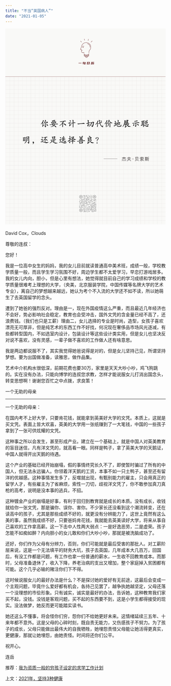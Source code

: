 ```yaml
---
title: "不当“英国病人”"
date: "2021-01-05"
---
```


![连岳文章](images/连岳文章picture-3.jpg)

David Cox，Clouds

  

尊敬的连叔：

  

您好！

  

我是一位高中女生的妈妈，我的女儿目前就读普通高中美术班，成绩一般，学校教学质量一般，而且学生学习氛围不好，周边学生都不太爱学习，早恋打游戏居多。我的女儿内向，胆小，但是心里有想法，她觉得就目前自己的学习成绩和学校的教学质量很难考上理想的大学，（央美，北京服装学院，中国传媒等名牌大学的艺术专业），离自己的梦想越来越远，她认为考个不入流的大学还不如不读，所以她萌生了去英国留学的念头。

  

遭到了她爸的强烈反对。理由是一，现在外国疫情这么严重，而且最近几年经济也不会好，势必影响社会稳定，教育也会受冲击，国外文凭的含金量已经不高了，还浪费钱。（我们也只是工薪）理由二，女儿选择的专业是时尚，造型，女孩子喜欢漂亮无可厚非，但是纯艺术的东西工作不好找，何况现在奢侈品市场风光逐减，有些都转型国内，不如选室内设计，包装设计等这些设计类实用，但是女儿也坚决反对说不喜欢，没有灵感，一辈子做不喜欢的工作做人还有啥意思。

  

我是两边都说服不了，其实我觉得她爸说得是对的，但是女儿坚持己见，所谓坚持梦想。要为出国做准备，读雅思，做作品集。

  

艺术中介机构水很低深，前期花费也要30万，家里是天天大吵小吵，鸡飞狗跳的。实在没有办法，只能向博学的连叔您求教，怎样才能说服女儿打消出国念头，转变思想啊！谢谢您百忙之中点拨，求良策！

  

一个无助的母亲

  

* * *

  

一个无助的母亲：

  

在国内考不上好大学，只要肯花钱，就能拿到英美好大学的文凭。本质上，这就是买文凭。表面上皆大欢喜，英美的大学用一张纸赚到了一大笔钱，中国的一些孩子拿到了一张可供炫耀的文凭。

  

这种事之所以会发生，甚至形成产业。建立在一个基础上，就是中国人对英美教育的盲目迷信，凡有洋文凭的，就高看一眼。同样是鸭子，拿了英美大学的天鹅证，中国人就得开出天鹅的待遇。

  

这个产业的基础已经开始崩塌，假的事情终究长久不了，即使暂时骗过了所有的中国人，但无法永远骗人。你领着洋天鹅的工资，本事不如一只土鸭子，甚至还有留洋的优越感。这种事情发生多了，反噬就出现，有甄别能力的雇主，只会用真正的留学人才，有些雇主为了省麻烦，索性一刀切，歧视洋文凭了，你不敢参加真刀真枪的高考，说明是没本事的逃兵，不招。

  

这种镀金产业的崩塌是好事，有利于回归到教育就是成长的本质。没有成长，收钱就给你一张文凭，那是骗你、误你、害你。不少家长还没看到这个潮流转变，还在读高中的孩子，尤其是那些成绩不好的，就更没有分辨能力了，这世上竟然有这么美的事，虽然我成绩不好，只要爸妈肯花钱，我就能去英美读好大学，将来从事自己喜欢的工作拿高薪。这一下击中人性两大弱点：一是好逸恶劳，二是虚荣。孩子怎能不如痴如醉？内向胆小的女儿敢和你们大吵小吵，那就是被洗脑成功了。

  

还好，你们作为父母有分辨力，否则，你们可能就是最后受害的那批人。对工薪阶层来说，这是一个无法填平的财务大坑，孩子去英国，几年成本大几百万，回国后，有没工作都是问题，有工作也拿一份普通的薪水，一生收不回教育成本。而那时，父母准备退休了，收入下降，养老治病的支出又增加，整个家庭掉入贫困都有可能。这个几乎必输的赌注你们下不得。

  

这时候说服女儿的最好办法是什么？不是探讨她的爱好有无前途，这最后会变成一个主观问题，毕竟什么爱好都有机会，各持己见罢了，越争执她越坚定，父母还落一个没理想的市侩形象。只有诚实，诚实是最好的办法，告诉她，这种教育我们家买不起，没钱。没钱是客观问题，买不起的东西要不到，这是小学生都得接受的现实。没法做梦，她反而更可能踏实读书。

  

她还这么不懂事，将会怪你们穷，怨你们不给她更好未来。这情绪延续三五年、十来年都不意外。这是父母的心碎时刻，既自责无能力，又伤感孩子不努力。为了孩子的成长，父母只能做出最伟大的自我牺牲，她埋怨责怪父母能让她活得更真实，更健康，那就让她埋怨，由她责怪。时间将还你们公平。

  

祝开心。

  

连岳

  

推荐：[我为资质一般的穷孩子设定的求学工作计划](http://mp.weixin.qq.com/s?__biz=MjM5NDU0Mjk2MQ==&mid=2651625031&idx=1&sn=91cc044a32edc1512564a5446225c913&chksm=bd7e12598a099b4fe67ff0c97fdcf4604bfcb651281ea93622e0681309ef0cdb7ef329a45ab4&scene=21#wechat_redirect)  

上文：[2021年，坚持3种健康](http://mp.weixin.qq.com/s?__biz=MjM5NDU0Mjk2MQ==&mid=2651671500&idx=1&sn=49b802c6f74c56055f7ebab1ec0a090b&chksm=bd7fcfd28a0846c4598c6c75c7993fbf19a3a01dd968e898d7d982e372302af3cad3241fbd8a&scene=21#wechat_redirect)
